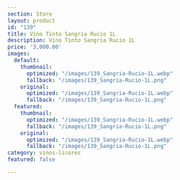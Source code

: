 ```yaml
---
section: Store
layout: product
id: "139"
title: Vino Tinto Sangría Rucio 1L
description: Vino Tinto Sangría Rucio 1L
price: '3,000.00'
images:
  default:
    thumbnail:
      optimized: "/images/139_Sangria-Rucio-1L.webp"
      fallback: "/images/139_Sangria-Rucio-1L.png"
    original:
      optimized: "/images/139_Sangria-Rucio-1L.webp"
      fallback: "/images/139_Sangria-Rucio-1L.png"
  featured:
    thumbnail:
      optimized: "/images/139_Sangria-Rucio-1L.webp"
      fallback: "/images/139_Sangria-Rucio-1L.png"
    original:
      optimized: "/images/139_Sangria-Rucio-1L.webp"
      fallback: "/images/139_Sangria-Rucio-1L.png"
category: vinos-licores
featured: false

---
```

